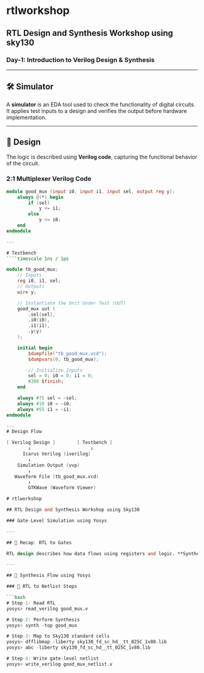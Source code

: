 # rtlworkshop

## RTL Design and Synthesis Workshop using sky130

### Day-1: Introduction to Verilog Design & Synthesis

---

## 🛠️ Simulator

A **simulator** is an EDA tool used to check the functionality of digital circuits. It applies test inputs to a design and verifies the output before hardware implementation.

---

## 🧠 Design

The logic is described using **Verilog code**, capturing the functional behavior of the circuit.

### 2:1 Multiplexer Verilog Code

```verilog
module good_mux (input i0, input i1, input sel, output reg y);
    always @(*) begin
        if (sel)
            y <= i1;
        else
            y <= i0;
    end
endmodule

---

# Testbench
````timescale 1ns / 1ps

module tb_good_mux;
    // Inputs
    reg i0, i1, sel;
    // Outputs
    wire y;

    // Instantiate the Unit Under Test (UUT)
    good_mux uut (
        .sel(sel),
        .i0(i0),
        .i1(i1),
        .y(y)
    );

    initial begin
        $dumpfile("tb_good_mux.vcd");
        $dumpvars(0, tb_good_mux);

        // Initialize Inputs
        sel = 0; i0 = 0; i1 = 0;
        #300 $finish;
    end

    always #75 sel = ~sel;
    always #10 i0 = ~i0;
    always #55 i1 = ~i1;
endmodule

---
# Design Flow

[ Verilog Design ]        [ Testbench ]
        ↓                      ↓
      Icarus Verilog (iverilog)
        ↓
    Simulation Output (vvp)
        ↓
   Waveform File (tb_good_mux.vcd)
        ↓
        GTKWave (Waveform Viewer)

# rtlworkshop

## RTL Design and Synthesis Workshop using Sky130

### Gate-Level Simulation using Yosys

---

## 🧠 Recap: RTL to Gates

RTL design describes how data flows using registers and logic. **Synthesis** translates this high-level design into logic gates using standard cell libraries like **Sky130**.

---

## 🔨 Synthesis Flow using Yosys

### 🔹 RTL to Netlist Steps

```bash
# Step-1: Read RTL
yosys> read_verilog good_mux.v

# Step-2: Perform Synthesis
yosys> synth -top good_mux

# Step-3: Map to Sky130 standard cells
yosys> dfflibmap -liberty sky130_fd_sc_hd__tt_025C_1v80.lib
yosys> abc -liberty sky130_fd_sc_hd__tt_025C_1v80.lib

# Step-4: Write gate-level netlist
yosys> write_verilog good_mux_netlist.v








